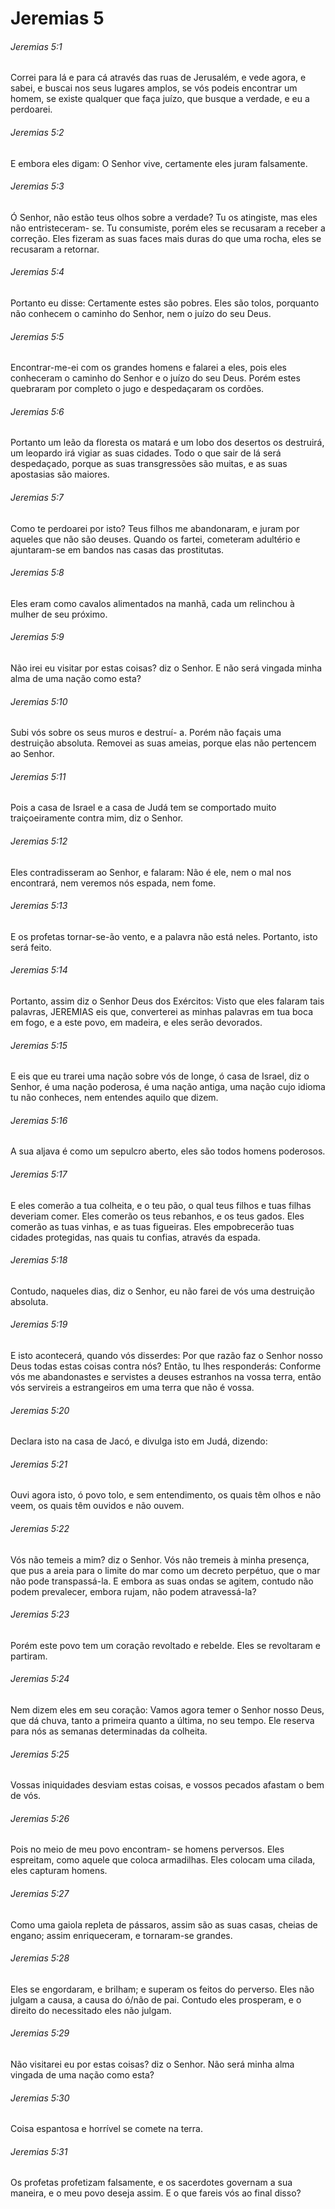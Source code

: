 # Jeremias 5

###### Jeremias 5:1

Correi para lá e para cá através das ruas de Jerusalém, e vede agora, e sabei, e buscai nos seus lugares amplos, se vós podeis encontrar um homem, se existe qualquer que faça juízo, que busque a verdade, e eu a perdoarei.

###### Jeremias 5:2

E embora eles digam: O Senhor vive, certamente eles juram falsamente.

###### Jeremias 5:3

Ó Senhor, não estão teus olhos sobre a verdade? Tu os atingiste, mas eles não entristeceram- se. Tu consumiste, porém eles se recusaram a receber a correção. Eles fizeram as suas faces mais duras do que uma rocha, eles se recusaram a retornar.

###### Jeremias 5:4

Portanto eu disse: Certamente estes são pobres. Eles são tolos, porquanto não conhecem o caminho do Senhor, nem o juízo do seu Deus.

###### Jeremias 5:5

Encontrar-me-ei com os grandes homens e falarei a eles, pois eles conheceram o caminho do Senhor e o juízo do seu Deus. Porém estes quebraram por completo o jugo e despedaçaram os cordões.

###### Jeremias 5:6

Portanto um leão da floresta os matará e um lobo dos desertos os destruirá, um leopardo irá vigiar as suas cidades. Todo o que sair de lá será despedaçado, porque as suas transgressões são muitas, e as suas apostasias são maiores.

###### Jeremias 5:7

Como te perdoarei por isto? Teus filhos me abandonaram, e juram por aqueles que não são deuses. Quando os fartei, cometeram adultério e ajuntaram-se em bandos nas casas das prostitutas.

###### Jeremias 5:8

Eles eram como cavalos alimentados na manhã, cada um relinchou à mulher de seu próximo.

###### Jeremias 5:9

Não irei eu visitar por estas coisas? diz o Senhor. E não será vingada minha alma de uma nação como esta?

###### Jeremias 5:10

Subi vós sobre os seus muros e destruí- a. Porém não façais uma destruição absoluta. Removei as suas ameias, porque elas não pertencem ao Senhor.

###### Jeremias 5:11

Pois a casa de Israel e a casa de Judá tem se comportado muito traiçoeiramente contra mim, diz o Senhor.

###### Jeremias 5:12

Eles contradisseram ao Senhor, e falaram: Não é ele, nem o mal nos encontrará, nem veremos nós espada, nem fome.

###### Jeremias 5:13

E os profetas tornar-se-ão vento, e a palavra não está neles. Portanto, isto será feito.

###### Jeremias 5:14

Portanto, assim diz o Senhor Deus dos Exércitos: Visto que eles falaram tais palavras, JEREMIAS eis que, converterei as minhas palavras em tua boca em fogo, e a este povo, em madeira, e eles serão devorados.

###### Jeremias 5:15

E eis que eu trarei uma nação sobre vós de longe, ó casa de Israel, diz o Senhor, é uma nação poderosa, é uma nação antiga, uma nação cujo idioma tu não conheces, nem entendes aquilo que dizem.

###### Jeremias 5:16

A sua aljava é como um sepulcro aberto, eles são todos homens poderosos.

###### Jeremias 5:17

E eles comerão a tua colheita, e o teu pão, o qual teus filhos e tuas filhas deveriam comer. Eles comerão os teus rebanhos, e os teus gados. Eles comerão as tuas vinhas, e as tuas figueiras. Eles empobrecerão tuas cidades protegidas, nas quais tu confias, através da espada.

###### Jeremias 5:18

Contudo, naqueles dias, diz o Senhor, eu não farei de vós uma destruição absoluta.

###### Jeremias 5:19

E isto acontecerá, quando vós disserdes: Por que razão faz o Senhor nosso Deus todas estas coisas contra nós? Então, tu lhes responderás: Conforme vós me abandonastes e servistes a deuses estranhos na vossa terra, então vós servireis a estrangeiros em uma terra que não é vossa.

###### Jeremias 5:20

Declara isto na casa de Jacó, e divulga isto em Judá, dizendo:

###### Jeremias 5:21

Ouvi agora isto, ó povo tolo, e sem entendimento, os quais têm olhos e não veem, os quais têm ouvidos e não ouvem.

###### Jeremias 5:22

Vós não temeis a mim? diz o Senhor. Vós não tremeis à minha presença, que pus a areia para o limite do mar como um decreto perpétuo, que o mar não pode transpassá-la. E embora as suas ondas se agitem, contudo não podem prevalecer, embora rujam, não podem atravessá-la?

###### Jeremias 5:23

Porém este povo tem um coração revoltado e rebelde. Eles se revoltaram e partiram.

###### Jeremias 5:24

Nem dizem eles em seu coração: Vamos agora temer o Senhor nosso Deus, que dá chuva, tanto a primeira quanto a última, no seu tempo. Ele reserva para nós as semanas determinadas da colheita.

###### Jeremias 5:25

Vossas iniquidades desviam estas coisas, e vossos pecados afastam o bem de vós.

###### Jeremias 5:26

Pois no meio de meu povo encontram- se homens perversos. Eles espreitam, como aquele que coloca armadilhas. Eles colocam uma cilada, eles capturam homens.

###### Jeremias 5:27

Como uma gaiola repleta de pássaros, assim são as suas casas, cheias de engano; assim enriqueceram, e tornaram-se grandes.

###### Jeremias 5:28

Eles se engordaram, e brilham; e superam os feitos do perverso. Eles não julgam a causa, a causa do ó/não de pai. Contudo eles prosperam, e o direito do necessitado eles não julgam.

###### Jeremias 5:29

Não visitarei eu por estas coisas? diz o Senhor. Não será minha alma vingada de uma nação como esta?

###### Jeremias 5:30

Coisa espantosa e horrível se comete na terra.

###### Jeremias 5:31

Os profetas profetizam falsamente, e os sacerdotes governam a sua maneira, e o meu povo deseja assim. E o que fareis vós ao final disso?

